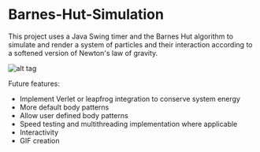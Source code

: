 # Barnes-Hut-Simulation

This project uses a Java Swing timer and the Barnes Hut algorithm to simulate and render a system of particles and their interaction according to a softened version of Newton's law of gravity.

![alt tag](http://i.imgur.com/zQMOijV.png?1)

Future features:
* Implement Verlet or leapfrog integration to conserve system energy
* More default body patterns
* Allow user defined body patterns
* Speed testing and multithreading implementation where applicable
* Interactivity
* GIF creation
